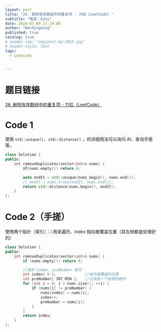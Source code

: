 ```yaml
---
layout: post
title: "26. 删除有序数组中的重复项 - 力扣（LeetCode）"
subtitle: "难度：Easy"
date: 2024-07-09 21:19:00
author: "WenXingming"
published: true
catalog: true
# header-img: "img/post-bg-2015.jpg"
# header-style: text
tags:
  - Leetcode


---
```


# 题目链接

[26. 删除有序数组中的重复项 - 力扣（LeetCode）](https://leetcode.cn/problems/remove-duplicates-from-sorted-array/description/)

# Code 1

使用 `std::unique()`、`std::distance()` ，的详细用法可以询问 AI、查询手册等。

```C++
class Solution {
public:
	int removeDuplicates(vector<int>& nums) {
		if(nums.empty()) return 0;

		auto endIt = std::unique(nums.begin(), nums.end());
		// endIt = nums.erase(endIt, nums.end());
		return std::distance(nums.begin(), endIt);
	}
};
```

# Code 2（手搓）

使用两个指针（索引）：i 用来遍历、index 指向被覆盖位置（其左侧都是处理好的）

```C++
class Solution {
public:
	int removeDuplicates(vector<int>& nums) {
		if (nums.empty()) return 0;

		//维护 index, preNumber 即可
		int index{ 0 };				//指向被覆盖的位置
		int preNumber{ INT_MIN }; 	//记录前一个处理的数字
		for (int i = 0; i < nums.size(); ++i) {
			if (nums[i] != preNumber) {
				nums[index] = nums[i];
				index++;
				preNumber = nums[i];
			}
		}
		return index;
	}
};
```
